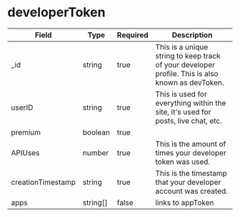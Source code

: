 # developerToken
| Field | Type | Required | Description |
| -- | -- | -- | -- |
| _id | string | true | This is a unique string to keep track of your developer profile. This is also known as devToken. |
| userID | string | true | This is used for everything within the site, it's used for posts, live chat, etc. |
| premium | boolean | true |
| APIUses | number | true | This is the amount of times your developer token was used. |
| creationTimestamp | string | true | This is the timestamp that your developer account was created. |
| apps | string[] | false | links to appToken | This keeps track of all your applications | 
